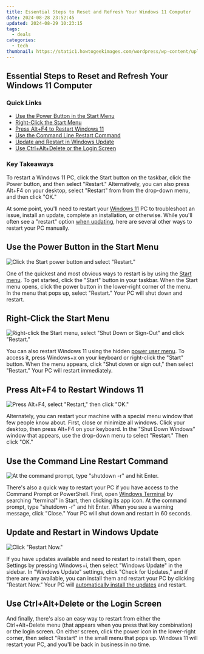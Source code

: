 ```yaml
---
title: Essential Steps to Reset and Refresh Your Windows 11 Computer
date: 2024-08-28 23:52:45
updated: 2024-08-29 10:23:15
tags:
  - deals
categories:
  - tech
thumbnail: https://static1.howtogeekimages.com/wordpress/wp-content/uploads/2023/11/52881619564_54f2fb3ec2_o-5.jpg
---
```


## Essential Steps to Reset and Refresh Your Windows 11 Computer

### Quick Links

* [Use the Power Button in the Start Menu](https://video-capture.techidaily.com/new-2024-approved-top-mac-visual-seize-methods-reviewed-limit-156-chars/)
* [Right-Click the Start Menu](https://instagram-clips.techidaily.com/updated-in-2024-from-social-media-savant-to-money-maker-on-instagram/)
* [Press Alt+F4 to Restart Windows 11](https://techidaily.com/how-to-recover-apple-iphone-12-pro-max-data-from-ios-itunes-backup-drfone-by-drfone-ios-data-recovery-ios-data-recovery/)
* [Use the Command Line Restart Command](https://youtube-blog.techidaily.com/n-2024-navigate-through-green-screen-muddle-on-mac-for-smooth-youtubing/)
* [Update and Restart in Windows Update](https://android-frp.techidaily.com/how-can-we-bypass-oppo-a78-frp-by-drfone-android/)
* [Use Ctrl+Alt+Delete or the Login Screen](https://facebook-video-recording.techidaily.com/updated-unlock-old-facebook-memories-with-a-click/)

### Key Takeaways

 To restart a Windows 11 PC, click the Start button on the taskbar, click the Power button, and then select "Restart." Alternatively, you can also press Alt+F4 on your desktop, select "Restart" from from the drop-down menu, and then click "OK."

 At some point, you'll need to restart your [Windows 11](https://android-pokemon-go.techidaily.com/how-to-use-pokemon-emerald-master-ball-cheat-on-tecno-spark-10-4g-drfone-by-drfone-virtual-android/) PC to troubleshoot an issue, install an update, complete an installation, or otherwise. While you'll often see a "restart" option [when updating](https://howto.techidaily.com/fix-unfortunately-settings-has-stopped-on-realme-v30-quickly-drfone-by-drfone-fix-android-problems-fix-android-problems/), here are several other ways to restart your PC manually.

##  Use the Power Button in the Start Menu

![Click the Start power button and select "Restart."](https://static1.howtogeekimages.com/wordpress/wp-content/uploads/2021/09/win11_start_menu_restart.jpg) 

 One of the quickest and most obvious ways to restart is by using the [Start menu](https://snapchat-videos.techidaily.com/new-in-2024-the-clues-to-detecting-an-snapchat-block/). To get started, click the "Start" button in your taskbar. When the Start menu opens, click the power button in the lower-right corner of the menu. In the menu that pops up, select "Restart." Your PC will shut down and restart.

##  Right-Click the Start Menu

![Right-click the Start menu, select "Shut Down or Sign-Out" and click "Restart."](https://static1.howtogeekimages.com/wordpress/wp-content/uploads/2021/09/right_click_restart.jpg) 

 You can also restart Windows 11 using the hidden [power user menu](https://instagram-video-recordings.techidaily.com/new-in-2024-mastering-instagram-media-the-finest-downloading-options/). To access it, press Windows+x on your keyboard or right-click the "Start" button. When the menu appears, click "Shut down or sign out," then select "Restart." Your PC will restart immediately.

##  Press Alt+F4 to Restart Windows 11

![Press Alt+F4, select "Restart," then click "OK."](https://static1.howtogeekimages.com/wordpress/wp-content/uploads/2021/09/alt_f4_restart.jpg) 

 Alternately, you can restart your machine with a special menu window that few people know about. First, close or minimize all windows. Click your desktop, then press Alt+F4 on your keyboard. In the "Shut Down Windows" window that appears, use the drop-down menu to select "Restart." Then click "OK."

##  Use the Command Line Restart Command

![At the command prompt, type "shutdown -r" and hit Enter.](https://static1.howtogeekimages.com/wordpress/wp-content/uploads/2021/09/shutdown_command.jpg) 

 There's also a quick way to restart your PC if you have access to the Command Prompt or PowerShell. First, open [Windows Terminal](https://on-screen-recording.techidaily.com/new-2024-approved-acclaimed-software-rankings-top-10-phonepc-video-calls/) by searching "terminal" in Start, then clicking its app icon. At the command prompt, type "shutdown -r" and hit Enter. When you see a warning message, click "Close." Your PC will shut down and restart in 60 seconds.

##  Update and Restart in Windows Update

![Click "Restart Now."](https://static1.howtogeekimages.com/wordpress/wp-content/uploads/2021/08/win11_click_restart_now.jpg) 

 If you have updates available and need to restart to install them, open Settings by pressing Windows+i, then select "Windows Update" in the sidebar. In "Windows Update" settings, click "Check for Updates," and if there are any available, you can install them and restart your PC by clicking "Restart Now." Your PC will [automatically install the updates](https://howto.techidaily.com/fix-unfortunately-settings-has-stopped-on-realme-v30-quickly-drfone-by-drfone-fix-android-problems-fix-android-problems/) and restart.

##  Use Ctrl+Alt+Delete or the Login Screen

 And finally, there's also an easy way to restart from either the Ctrl+Alt+Delete menu (that appears when you press that key combination) or the login screen. On either screen, click the power icon in the lower-right corner, then select "Restart" in the small menu that pops up. Windows 11 will restart your PC, and you'll be back in business in no time.

<ins class="adsbygoogle"
     style="display:block"
     data-ad-format="autorelaxed"
     data-ad-client="ca-pub-7571918770474297"
     data-ad-slot="1223367746"></ins>



<ins class="adsbygoogle"
     style="display:block"
     data-ad-client="ca-pub-7571918770474297"
     data-ad-slot="8358498916"
     data-ad-format="auto"
     data-full-width-responsive="true"></ins>
